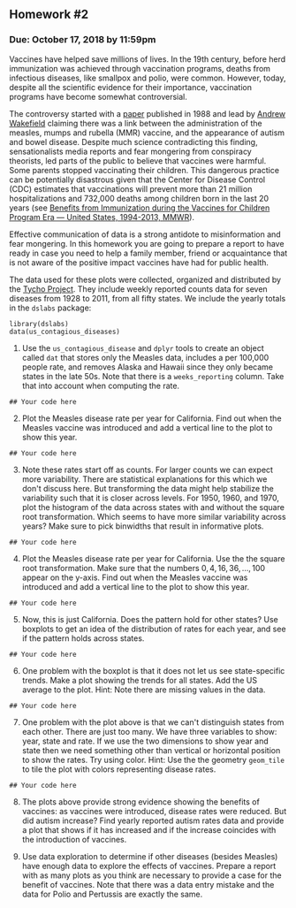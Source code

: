 ## Homework #2
### Due: October 17, 2018 by 11:59pm

Vaccines have helped save millions of lives. In the 19th century, before herd immunization was achieved through vaccination programs, deaths from infectious diseases, like smallpox and polio, were common. However, today, despite all the scientific evidence for their importance, vaccination programs have become somewhat controversial.

The controversy started with a [paper](http://www.thelancet.com/journals/lancet/article/PIIS0140-6736(97)11096-0/abstract) published in 1988 and lead by [Andrew Wakefield](https://en.wikipedia.org/wiki/Andrew_Wakefield) claiming 
there was a link between the administration of the measles, mumps and rubella (MMR) vaccine, and the appearance of autism and bowel disease. 
Despite much science contradicting this finding, sensationalists media reports and fear mongering from conspiracy theorists, led parts of the public to believe that vaccines were harmful. Some parents stopped vaccinating their children. This dangerous practice can be potentially disastrous given that the Center for Disease Control (CDC) estimates that vaccinations will prevent more than 21 million hospitalizations and 732,000 deaths among children born in the last 20 years (see [Benefits from Immunization during the Vaccines for Children Program Era — United States, 1994-2013, MMWR](https://www.cdc.gov/mmwr/preview/mmwrhtml/mm6316a4.htm)). 

Effective communication of data is a strong antidote to misinformation and fear mongering. In this homework you are going to prepare a report to have ready in case you need to help a family member, friend or acquaintance that is not aware of the positive impact vaccines have had for public health.

The data used for these plots were collected, organized and distributed by the [Tycho Project](http://www.tycho.pitt.edu/). They include weekly reported counts data for seven diseases from 1928 to 2011, from all fifty states. We include the yearly totals in the `dslabs` package:

```{r}
library(dslabs)
data(us_contagious_diseases)
```

1. Use the `us_contagious_disease` and `dplyr` tools to create an object called `dat` that stores only the Measles data, includes a per 100,000 people rate, and removes Alaska and Hawaii since they only became states in the late 50s. Note that there is a `weeks_reporting` column. Take that into account when computing the rate.

```{r}
## Your code here
```

2. Plot the Measles disease rate per year for California. Find out when the Measles vaccine was introduced and add a vertical line to the plot to show this year.

```{r}
## Your code here
```

3. Note these rates start off as counts. For larger counts we can expect more variability. There are statistical explanations for this which we don't discuss here. But transforming the data might help stabilize the variability such that it is closer across levels. For 1950, 1960, and 1970, plot the histogram of the data across states with and without the square root transformation. Which seems to have more similar variability across years? Make sure to pick binwidths that result in informative plots.

```{r}
## Your code here
```

4. Plot the Measles disease rate per year for California. Use the the square root transformation. Make sure that the numbers $0,4,16,36, \dots, 100$ appear on the y-axis.
Find out when the Measles vaccine was introduced and add a vertical line to the plot to show this year.

```{r}
## Your code here
```

5. Now, this is just California. Does the pattern hold for other states? Use boxplots to get an idea of the distribution of rates for each year, and see if the pattern holds across states.

```{r}
## Your code here
```

6. One problem with the boxplot is that it does not let us see state-specific trends. Make a plot showing the trends for all states. Add the US average to the plot. Hint: Note there are missing values in the data.

```{r}
## Your code here
```

7. One problem with the plot above is that we can't distinguish states from each other. There are just too many. We have three variables to show: year, state and rate. If we use the two dimensions to show year and state then we need something other than vertical or horizontal position to show the rates. Try using color. Hint: Use the the geometry `geom_tile` to tile the plot with colors representing disease rates. 

```{r}
## Your code here
```

8. The plots above provide strong evidence showing the benefits of vaccines: as vaccines were introduced, disease rates were reduced. But did autism increase? Find yearly reported autism rates data and provide a plot that shows if it has increased and if the increase coincides with the introduction of vaccines.

9. Use data exploration to determine if other diseases (besides Measles) have enough data to explore the effects of vaccines. Prepare a report with as many plots as you think are necessary to provide a case for the benefit of vaccines. Note that there was a data entry mistake and the data for Polio and Pertussis are exactly the same. 

